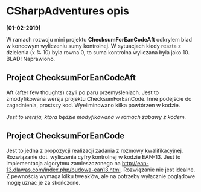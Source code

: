# CSharpAdventures opis 

**[01-02-2019]** 

W ramach rozwoju mini projektu **ChecksumForEanCodeAft** odkrylem blad w koncowym wyliczeniu sumy kontrolnej. W sytuacjach kiedy
reszta z dzielenia (x % 10) byla rowna 0, to suma kontrolna wyliczana byla jako 10. BLAD! Naprawiono.


## Project ChecksumForEanCodeAft
Aft (after few thoughts) czyli po paru przemyśleniach. Jest to zmodyfikowana wersja projektu ChecksumForEanCode. Inne podejście do zagadnienia, prostszy kod. Wyeliminowano kilka powtórzen w kodzie. 

_Jest to wersja, która będzie modyfikowana w ramach zabawy z kodem._


## Project ChecksumForEanCode
Jest to jedna z propozycji realizacji zadania z rozmowy kwalifikacyjnej. Rozwiązanie dot. wyliczenia cyfry kontrolnej w kodzie EAN-13. 
Jest to implementacja algorytmu zamieszczonego na http://ean-13.dlawas.com/index.php/budowa-ean13.html. 
Rozwiązanie nie jest idealne. Z pewnością wymaga kilku tweak’ów, ale na potrzeby wyłącznie poglądowe mogę uznać je za skończone.